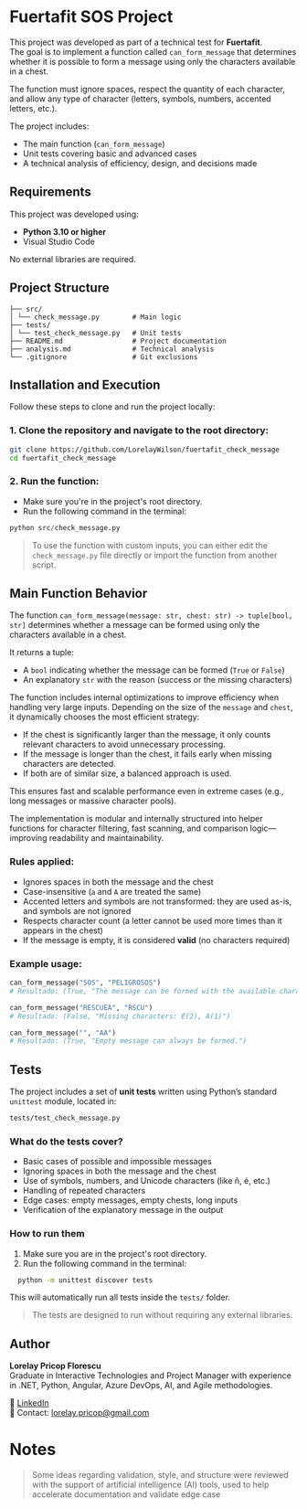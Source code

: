 # Fuertafit SOS Project

This project was developed as part of a technical test for **Fuertafit**.  
The goal is to implement a function called `can_form_message` that determines whether it is possible to form a message using only the characters available in a chest.

The function must ignore spaces, respect the quantity of each character, and allow any type of character (letters, symbols, numbers, accented letters, etc.).

The project includes:
- The main function (`can_form_message`)
- Unit tests covering basic and advanced cases
- A technical analysis of efficiency, design, and decisions made

## Requirements

This project was developed using:

- **Python 3.10 or higher**
- Visual Studio Code

No external libraries are required.

## Project Structure
```text
├── src/
│ └── check_message.py        # Main logic
├── tests/
│ └── test_check_message.py   # Unit tests
├── README.md                 # Project documentation
├── analysis.md               # Technical analysis
└── .gitignore                # Git exclusions
```
## Installation and Execution

Follow these steps to clone and run the project locally:

### 1. Clone the repository and navigate to the root directory:
```bash
git clone https://github.com/LorelayWilson/fuertafit_check_message
cd fuertafit_check_message
```
### 2. Run the function:
- Make sure you're in the project's root directory.
- Run the following command in the terminal:
```python
python src/check_message.py
```
> To use the function with custom inputs, you can either edit the `check_message.py` file directly or import the function from another script.

## Main Function Behavior

The function `can_form_message(message: str, chest: str) -> tuple[bool, str]` determines whether a message can be formed using only the characters available in a chest.

It returns a tuple:
- A `bool` indicating whether the message can be formed (`True` or `False`)
- An explanatory `str` with the reason (success or the missing characters)

The function includes internal optimizations to improve efficiency when handling very large inputs. Depending on the size of the `message` and `chest`, it dynamically chooses the most efficient strategy:

- If the chest is significantly larger than the message, it only counts relevant characters to avoid unnecessary processing.
- If the message is longer than the chest, it fails early when missing characters are detected.
- If both are of similar size, a balanced approach is used.

This ensures fast and scalable performance even in extreme cases (e.g., long messages or massive character pools).

The implementation is modular and internally structured into helper functions for character filtering, fast scanning, and comparison logic—improving readability and maintainability.

### Rules applied:
- Ignores spaces in both the message and the chest
- Case-insensitive (`a` and `A` are treated the same)
- Accented letters and symbols are not transformed: they are used as-is, and symbols are not ignored
- Respects character count (a letter cannot be used more times than it appears in the chest)
- If the message is empty, it is considered **valid** (no characters required)

### Example usage:
```python
can_form_message("SOS", "PELIGROSOS")
# Resultado: (True, "The message can be formed with the available characters.")

can_form_message("RESCUEA", "RSCU")
# Resultado: (False, "Missing characters: E(2), A(1)")

can_form_message("", "AA")
# Resultado: (True, "Empty message can always be formed.")
```


## Tests
The project includes a set of **unit tests** written using Python’s standard `unittest` module, located in:
```bash
tests/test_check_message.py
```

### What do the tests cover?


- Basic cases of possible and impossible messages
- Ignoring spaces in both the message and the chest
- Use of symbols, numbers, and Unicode characters (like ñ, é, etc.)
- Handling of repeated characters
- Edge cases: empty messages, empty chests, long inputs
- Verification of the explanatory message in the output

### How to run them

1. Make sure you are in the project's root directory.
2. Run the following command in the terminal:
```bash
  python -m unittest discover tests
```
This will automatically run all tests inside the  `tests/` folder.

> The tests are designed to run without requiring any external libraries.

## Author

**Lorelay Pricop Florescu**  
Graduate in Interactive Technologies and Project Manager with experience in .NET, Python, Angular, Azure DevOps, AI, and Agile methodologies.

🔗 [LinkedIn](https://www.linkedin.com/in/lorelaypricop)  
📧 Contact: lorelay.pricop@gmail.com

# Notes
> Some ideas regarding validation, style, and structure were reviewed with the support of artificial intelligence (AI) tools, used to help accelerate documentation and validate edge case

